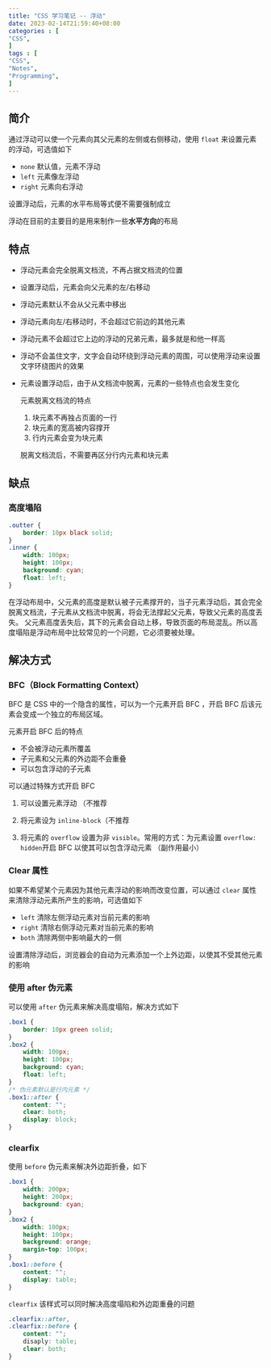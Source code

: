 ```yaml
---
title: "CSS 学习笔记 -- 浮动"
date: 2023-02-14T21:59:40+08:00
categories : [
"CSS",
]
tags : [
"CSS",
"Notes",
"Programming",
]
---
```


## 简介

通过浮动可以使一个元素向其父元素的左侧或右侧移动，使用 `float` 来设置元素的浮动，可选值如下

- `none` 默认值，元素不浮动
- `left` 元素像左浮动
- `right` 元素向右浮动

设置浮动后，元素的水平布局等式便不需要强制成立

浮动在目前的主要目的是用来制作一些**水平方向**的布局

## 特点

- 浮动元素会完全脱离文档流，不再占据文档流的位置

- 设置浮动后，元素会向父元素的左/右移动

- 浮动元素默认不会从父元素中移出

- 浮动元素向左/右移动时，不会超过它前边的其他元素

- 浮动元素不会超过它上边的浮动的兄弟元素，最多就是和他一样高

- 浮动不会盖住文字，文字会自动环绕到浮动元素的周围，可以使用浮动来设置文字环绕图片的效果

- 元素设置浮动后，由于从文档流中脱离，元素的一些特点也会发生变化

  元素脱离文档流的特点

  1. 块元素不再独占页面的一行
  2. 块元素的宽高被内容撑开
  3. 行内元素会变为块元素

  脱离文档流后，不需要再区分行内元素和块元素

## 缺点

### 高度塌陷

```css
.outter {
    border: 10px black solid;
}
.inner {
    width: 100px;
    height: 100px;
    background: cyan;
    float: left;
}
```

在浮动布局中，父元素的高度是默认被子元素撑开的，当子元素浮动后，其会完全脱离文档流，子元素从文档流中脱离，将会无法撑起父元素，导致父元素的高度丢失。 父元素高度丢失后，其下的元素会自动上移，导致页面的布局混乱。所以高度塌陷是浮动布局中比较常见的一个问题，它必须要被处理。	

## 解决方式 

### BFC（Block Formatting Context）

BFC 是 CSS 中的一个隐含的属性，可以为一个元素开启 BFC ，开启 BFC 后该元素会变成一个独立的布局区域。

元素开启 BFC 后的特点

- 不会被浮动元素所覆盖
- 子元素和父元素的外边距不会重叠
- 可以包含浮动的子元素

可以通过特殊方式开启 BFC

1. 可以设置元素浮动 （不推荐

2. 将元素设为 `inline-block`（不推荐

3. 将元素的 `overflow` 设置为非 `visible`。常用的方式：为元素设置 `overflow: hidden`开启 BFC 以使其可以包含浮动元素 （副作用最小）

### Clear 属性

如果不希望某个元素因为其他元素浮动的影响而改变位置，可以通过 `clear` 属性来清除浮动元素所产生的影响，可选值如下

- `left` 清除左侧浮动元素对当前元素的影响
- `right` 清除右侧浮动元素对当前元素的影响
- `both` 清除两侧中影响最大的一侧

设置清除浮动后，浏览器会的自动为元素添加一个上外边距，以使其不受其他元素的影响

### 使用  after 伪元素

可以使用 `after` 伪元素来解决高度塌陷，解决方式如下

```css
.box1 {
    border: 10px green solid;
}
.box2 {
    width: 100px;
    height: 100px;
    background: cyan;
    float: left;
}
/* 伪元素默认是行内元素 */
.box1::after {
    content: "";
    clear: both;
    display: block;
}
```

### clearfix

使用 `before` 伪元素来解决外边距折叠，如下

```css
.box1 {
    width: 200px;
    height: 200px;
    background: cyan;
}
.box2 {
    width: 100px;
    height: 100px;
    background: orange;
    margin-top: 100px;
}
.box1::before {
    content: "";
    display: table;
}
```

`clearfix` 该样式可以同时解决高度塌陷和外边距重叠的问题

```css
.clearfix::after,
.clearfix::before {
    content: "";
    disaply: table;
    clear: both;
}
```

